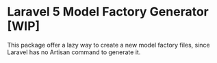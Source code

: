 # Laravel 5 Model Factory Generator [WIP]

This package offer a lazy way to create a new model factory files, since Laravel has no Artisan command to generate it.
